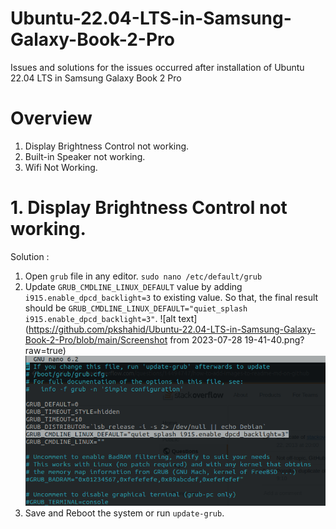 # Ubuntu-22.04-LTS-in-Samsung-Galaxy-Book-2-Pro
Issues and solutions for the issues occurred after installation of Ubuntu 22.04 LTS in Samsung Galaxy Book 2 Pro

# Overview
1. Display Brightness Control not working.
2. Built-in Speaker not working.
3. Wifi Not Working.

# 1. Display Brightness Control not working.
Solution : 
1. Open `grub` file in any editor.
   ` sudo nano /etc/default/grub `
2. Update `GRUB_CMDLINE_LINUX_DEFAULT` value by adding `i915.enable_dpcd_backlight=3` to existing value.
   So that, the final result should be `GRUB_CMDLINE_LINUX_DEFAULT="quiet_splash i915.enable_dpcd_backlight=3"`.
   ![alt text](https://github.com/pkshahid/Ubuntu-22.04-LTS-in-Samsung-Galaxy-Book-2-Pro/blob/main/Screenshot from 2023-07-28 19-41-40.png?raw=true)
   ![alt text](https://github.com/pkshahid/Ubuntu-22.04-LTS-in-Samsung-Galaxy-Book-2-Pro/blob/main/Screenshot%20from%202023-07-28%2019-41-40.png?raw=true)
4. Save and Reboot the system or run `update-grub`.
